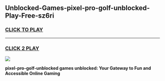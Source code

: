 
## Unblocked-Games-pixel-pro-golf-unblocked-Play-Free-sz6ri
<h3>
<a href="https://premium76.site?title=pixel-pro-golf-unblocked&ref=21A">CLICK TO PLAY</a></h3>
<hr>

<h3>
<a href="https://premium76.site?title=pixel-pro-golf-unblocked&ref=21A">CLICK 2 PLAY</a>
  
</h3>

<a href="https://premium76.site?title=pixel-pro-golf-unblocked&ref=21A"><img src="https://clearcache.store/games.png"></a>


**pixel-pro-golf-unblocked games unblocked: Your Gateway to Fun and Accessible Online Gaming**
